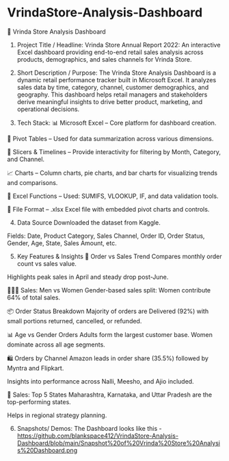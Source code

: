 # VrindaStore-Analysis-Dashboard
🛒 Vrinda Store Analysis Dashboard
1. Project Title / Headline:
Vrinda Store Annual Report 2022:
An interactive Excel dashboard providing end-to-end retail sales analysis across products, demographics, and sales channels for Vrinda Store.

2. Short Description / Purpose:
The Vrinda Store Analysis Dashboard is a dynamic retail performance tracker built in Microsoft Excel. It analyzes sales data by time, category, channel, customer demographics, and geography. This dashboard helps retail managers and stakeholders derive meaningful insights to drive better product, marketing, and operational decisions.

3. Tech Stack:
📊 Microsoft Excel – Core platform for dashboard creation.

🔁 Pivot Tables – Used for data summarization across various dimensions.

📅 Slicers & Timelines – Provide interactivity for filtering by Month, Category, and Channel.

📈 Charts – Column charts, pie charts, and bar charts for visualizing trends and comparisons.

🧮 Excel Functions – Used: SUMIFS, VLOOKUP, IF, and data validation tools.

💾 File Format – .xlsx Excel file with embedded pivot charts and controls.

4. Data Source
Downloaded the dataset from Kaggle.

Fields: Date, Product Category, Sales Channel, Order ID, Order Status, Gender, Age, State, Sales Amount, etc.

5. Key Features & Insights
📅 Order vs Sales Trend
Compares monthly order count vs sales value.

Highlights peak sales in April and steady drop post-June.

👩‍🦰🧑 Sales: Men vs Women
Gender-based sales split: Women contribute 64% of total sales.

📦 Order Status Breakdown
Majority of orders are Delivered (92%) with small portions returned, cancelled, or refunded.

📊 Age vs Gender Orders
Adults form the largest customer base. Women dominate across all age segments.

🛍️ Orders by Channel
Amazon leads in order share (35.5%) followed by Myntra and Flipkart.

Insights into performance across Nalli, Meesho, and Ajio included.

📍 Sales: Top 5 States
Maharashtra, Karnataka, and Uttar Pradesh are the top-performing states.

Helps in regional strategy planning.

6. Snapshots/ Demos:
The Dashboard looks like this - https://github.com/blankspace412/VrindaStore-Analysis-Dashboard/blob/main/Snapshot%20of%20Vrinda%20Store%20Analysis%20Dashboard.png
